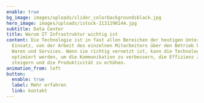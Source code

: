 ```yaml
---
enable: true
bg_image: images/uploads/slider_colorbackgroundsblack.jpg
hero_image: images/uploads/istock-1131198144.jpg
subtitle: Data Center
title: Warum IT Infrastruktur wichtig ist
content: Die Technologie ist in fast allen Bereichen der heutigen Unternehmen im
  Einsatz, von der Arbeit des einzelnen Mitarbeiters über den Betrieb bis hin zu
  Waren und Services. Wenn sie richtig vernetzt ist, kann die Technologie
  optimiert werden, um die Kommunikation zu verbessern, die Effizienz zu
  steigern und die Produktivität zu erhöhen.
animation_from: left
button:
  enable: true
  label: Mehr erfahren
  link: kontakt
---
```

